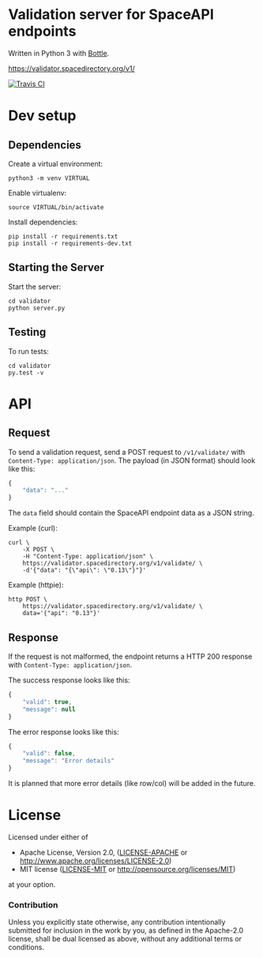 # Validation server for SpaceAPI endpoints

Written in Python 3 with [Bottle](http://bottlepy.org/).

https://validator.spacedirectory.org/v1/

[![Travis CI][travis-ci-badge]][travis-ci]


# Dev setup

## Dependencies

Create a virtual environment:

    python3 -m venv VIRTUAL

Enable virtualenv:

    source VIRTUAL/bin/activate

Install dependencies:

    pip install -r requirements.txt
    pip install -r requirements-dev.txt

## Starting the Server

Start the server:

    cd validator
    python server.py

## Testing

To run tests:

    cd validator
    py.test -v


# API

## Request

To send a validation request, send a POST request to `/v1/validate/` with
`Content-Type: application/json`. The payload (in JSON format) should look like
this:

```javascript
{
    "data": "..."
}
```

The `data` field should contain the SpaceAPI endpoint data as a JSON string.

Example (curl):

    curl \
        -X POST \
        -H "Content-Type: application/json" \
        https://validator.spacedirectory.org/v1/validate/ \
        -d'{"data": "{\"api\": \"0.13\"}"}'

Example (httpie):

    http POST \
        https://validator.spacedirectory.org/v1/validate/ \
        data='{"api": "0.13"}'

## Response

If the request is not malformed, the endpoint returns a HTTP 200 response with
`Content-Type: application/json`.

The success response looks like this:

```javascript
{
    "valid": true,
    "message": null
}
```

The error response looks like this:

```javascript
{
    "valid": false,
    "message": "Error details"
}
```

It is planned that more error details (like row/col) will be added in the future.


# License

Licensed under either of

 * Apache License, Version 2.0, ([LICENSE-APACHE](LICENSE-APACHE) or
   http://www.apache.org/licenses/LICENSE-2.0)
 * MIT license ([LICENSE-MIT](LICENSE-MIT) or
   http://opensource.org/licenses/MIT)

at your option.

### Contribution

Unless you explicitly state otherwise, any contribution intentionally submitted
for inclusion in the work by you, as defined in the Apache-2.0 license, shall
be dual licensed as above, without any additional terms or conditions.

<!-- Badges -->
[travis-ci]: https://travis-ci.org/spacedirectory/validator
[travis-ci-badge]: https://img.shields.io/travis/spacedirectory/validator/master.svg
